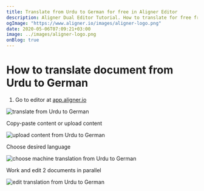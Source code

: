 ```yaml
---
title: Translate from Urdu to German for free in Aligner Editor
description: Aligner Dual Editor Tutorial. How to translate for free from Urdu to German. Aligner is multilingual document management platform. 
ogImage: "https://www.aligner.io/images/aligner-logo.png"
date: 2020-05-06T07:09:21+03:00
image: ../images/aligner-logo.png
onBlog: true
---
```


# How to translate document from Urdu to German

1. Go to editor at [app.aligner.io](https://app.aligner.io "Aligner App web page")

![translate from Urdu to German](../aligner-blank-editor.png "translate from Urdu to German")

Copy-paste content or upload content

![upload content from Urdu to German](../aligner-uploaded-document.png "upload content from Urdu to German")

Choose desired language

![choose machine translation from Urdu to German](../aligner-language-dropdown.png "choose machine translation from Urdu to German")

Work and edit 2 documents in parallel

![edit translation from Urdu to German](../aligner-double-sitded-editor.png "edit translation from Urdu to German")

